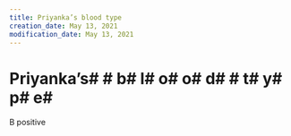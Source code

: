 ```yaml
---
title: Priyanka’s blood type
creation_date: May 13, 2021
modification_date: May 13, 2021
---
```



# Priyanka’s#  # b# l# o# o# d#  # t# y# p# e# 

B positive 
